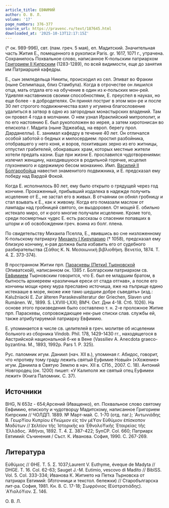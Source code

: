 ```yaml
---
article_title: ЕВФИМИЙ
author: О. В. Л.
volume: '17'
page_numbers: 376-377
source_url: https://pravenc.ru/text/187645.html
downloaded_at: '2025-10-13T12:17:15Z'
---
```


(† ок. 989-996), свт. (пам. греч. 5 мая), еп. Мадитский. Значительная часть Жития Е., помещенного в рукописи Paris. gr. 1617, 1071 г., утрачена. Сохранилось Похвальное слово, написанное К-польским патриархом [Григорием II Кипрским](<https://pravenc.ru/text/Григорием II Кипрским.html>) (1283-1289), по всей видимости, еще до занятия им Патриаршей кафедры.

Е., сын земледельца Никиты, происходил из сел. Эпиват во Фракии (ныне Селимпаша, близ Стамбула). Когда в отрочестве он лишился отца, мать отдала его на обучение в один из к-польских мон-рей. Удивляя наставников своими способностями, Е. преуспел в науках, но еще более - в добродетелях. Он принял постриг в этом мон-ре и после 30 лет строгого подвижничества взял у игумена благословение удалиться в затвор в одно из загородных монастырских владений. Там он провел 4 года в молчании. О нем узнал Ираклийский митрополит, и по его настоянию Е. был рукоположен во иерея, а затем хиротонисан во епископа г. Мадита (ныне Эджеабад, на европ. берегу прол. Дарданеллы). Е. занимал кафедру в течение 40 лет. Он отличался особой заботой о бедных и милосердием: простил разбойника, отобравшего у него коня, и воров, похитивших зерно из его житницы, отпустил грабителей, обокравших храм, которых местные жители хотели предать казни. Еще при жизни Е. прославился чудотворениями: излечил женщину, находившуюся в родильной горячке, исцелил глухонемого и одержимую бесом монахиню. Имп. [Василий II Болгаробойца](<https://pravenc.ru/text/Василий II Болгаробойца.html>) навестил знаменитого подвижника, и Е. предсказал ему победу над Вардой Фокой.

Когда Е. исполнилось 80 лет, ему было открыто о грядущей через год кончине. Прокаженный, прибывший издалека в надежде получить исцеление от Е., не застал его в живых. В отчаянии он обнял гробницу и стал взывать к Е., как к живому. Когда его помазали маслом от лампады над гробницей святого, он выздоровел. От мощей Е. обильно истекало миро, от к-рого многие получали исцеление. Кроме того, среди посмертных чудес Е. есть рассказы о спасении попавших в шторм и об освобождении греч. воина из болг. плена.

По свидетельству Михаила Пселла, Е., явившись во сне низложенному К-польскому патриарху [Михаилу I Кируларию](<https://pravenc.ru/text/Михаилу I Кируларию.html>) († 1058), предсказал ему близкую кончину, к-рая должна была избавить его от судебного разбирательства (Σάθας Κ. Ν. Μεσαιωνικὴ βιβλιοθήκη. Βενετία, 1874. Τ. 4. Σ. 373-374).

В пространном Житии прп. [Параскевы (Петки) Тырновской](<https://pravenc.ru/text/Параскевы (Петки) Тырновской.html>) (Эпиватской), написанном ок. 1385 г. Болгарским патриархом св. [Евфимием](https://pravenc.ru/text/Евфимий.html) Тырновским говорится, что Е. был ее младшим братом, в бытность архиереем «различныя ереси от стада отгнав», а после его кончины мощи «реку мура преславно источиша, яже на пъприще едино истекааше в море, якоже иже тамо шедшеи добре съведять» (изд.: Kalužniacki E. Zur älteren Paraskevaliteratur der Griechen, Slaven und Rumänen. W., 1899. S. LXVIII-LXXI; ВМЧ. Окт. Дни 4-18. Стб. 1026). На основе этого произведения было составлено т. н. 2-е проложное Житие прп. Параскевы, сопровождающее нек-рые списки слав. службы ей, также атрибутируемой патриарху Евфимию.

Е. упоминается в числе св. целителей в греч. молитве об исцелении больного из сборника Vindob. Phil. 178, 1429-1430 гг., находящегося в Австрийской национальной б-ке в Вене (Vassiliev A. Anecdota graeco-byzantina. M., 1893, 1992р. Pars 1. P. 325).

Рус. паломник игум. Даниил (нач. XII в.), упоминая г. Абидос, говорит, что «противу тому граду лежить святый Еуфимие Новый» («Хожение» игум. Даниила в Святую Землю в нач. XII в. СПб., 2007. С. 18). Антоний Новгородец (ок. 1200) пишет: «У Калиполя же святый отец Еуфимеи лежит» (Книга Паломник. С. 37).

## Источники

BHG, N 653z - 654;Арсений (Иващенко), еп. Похвальное слово святому Евфимию, епископу и чудотворцу Мадитскому, написанное Григорием Кипрским // ЧОЛДП. 1889. № Март-май. С. 1-70 (отд. паг.); ᾿Αντωνιάδης Β. Γεωρϒίου Κυπρίου ἐϒκώμιον εἰς τὸν μέϒαν Εὐθύμιον ἐπίσκοπον Μαδύτων // Ϫελτίον τῆς ῾Ιστορικῆς κα ᾿Εθνολοϒικῆς ῾Εταιρείας τῆς ῾Ελλάδος. ᾿Αθῆναι, 1892. Τ. 4. Σ. 387-422; SynCP. Col. 660; Патриарх Евтимий: Съчинения / Съст. К. Иванова. София, 1990. С. 267-269.

## Литература

Εὐθύμιος // ΘΗΕ. Τ. 5. Σ. 1037;Laurent V. Euthyme, éveque de Madyta // DHGE. T. 16. Col. 62-63; Sauget J.-M. Eutimio, vescovo di Madito // BiblSS. Vol. 5. Col. 333-334; Иванова К. Житието на Петка Търновска от патриарх Евтимий: (Източници и текстол. бележки) // Старобългарска лит-ра. София, 1981. Кн. 8. С. 17-18; Σωφρόνιος (Εὐστρατιάδης). ῾Αϒιολόϒιον. Σ. 146.

О. В. Л.
